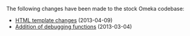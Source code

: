 
The following changes have been made to the stock Omeka codebase:

* [HTML template changes](https://github.com/dpla/exhibitions/commit/f564af2957246a3cf847f23872989ad1938ceb29) (2013-04-09)
* [Addition of debugging functions](https://github.com/dpla/exhibitions/commit/05aab1f5184a6e384c2557eb7d1dbc3c7dbee651) (2013-03-04)

